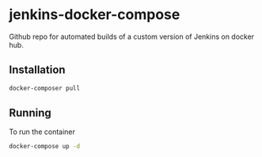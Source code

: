 # jenkins-docker-compose
Github repo for automated builds of a custom version of Jenkins on docker hub.

## Installation
```Bash
docker-composer pull
```

## Running

To run the container

```Bash
docker-compose up -d
```
